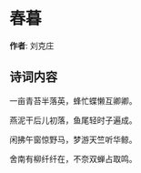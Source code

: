 # 春暮

**作者**: 刘克庄

## 诗词内容

一亩青苔半落英，蜂忙蝶懒互卿卿。

燕泥干后儿初落，鱼尾轻时子遍成。

闲拂午窗惊野马，梦游天竺听华鲸。

舍南有柳纤纤在，不奈双蝉占取鸣。

